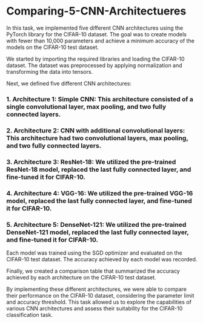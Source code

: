 # Comparing-5-CNN-Architectueres

In this task, we implemented five different CNN architectures using the PyTorch library for the CIFAR-10 dataset. The goal was to create models with fewer than 10,000 parameters and achieve a minimum accuracy of the models on the CIFAR-10 test dataset.

We started by importing the required libraries and loading the CIFAR-10 dataset. The dataset was preprocessed by applying normalization and transforming the data into tensors.

Next, we defined five different CNN architectures:

### 1. Architecture 1: Simple CNN: This architecture consisted of a single convolutional layer, max pooling, and two fully connected layers.

### 2. Architecture 2: CNN with additional convolutional layers: This architecture had two convolutional layers, max pooling, and two fully connected layers.

### 3. Architecture 3: ResNet-18: We utilized the pre-trained ResNet-18 model, replaced the last fully connected layer, and fine-tuned it for CIFAR-10.

### 4. Architecture 4: VGG-16: We utilized the pre-trained VGG-16 model, replaced the last fully connected layer, and fine-tuned it for CIFAR-10.

### 5. Architecture 5: DenseNet-121: We utilized the pre-trained DenseNet-121 model, replaced the last fully connected layer, and fine-tuned it for CIFAR-10.

Each model was trained using the SGD optimizer and evaluated on the CIFAR-10 test dataset. The accuracy achieved by each model was recorded.

Finally, we created a comparison table that summarized the accuracy achieved by each architecture on the CIFAR-10 test dataset.

By implementing these different architectures, we were able to compare their performance on the CIFAR-10 dataset, considering the parameter limit and accuracy threshold. This task allowed us to explore the capabilities of various CNN architectures and assess their suitability for the CIFAR-10 classification task.
